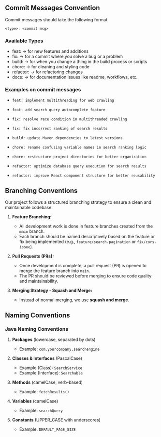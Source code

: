 ## Commit Messages Convention

Commit messages should take the following format

```
<type>: <commit msg>

```

### Available Types

- feat: -> for new features and additions
- fix: -> for a commit where you solve a bug or a problem
- build: -> for when you change a thing in the build process or scripts
- chore: -> for cleaning and styling code
- refactor: -> for refactoring changes
- docs: -> for documentation issues like readme, workflows, etc.

### Examples on commit messages

- `feat: implement multithreading for web crawling`
- `feat: add search query autocomplete feature`

- `fix: resolve race condition in multithreaded crawling`
- `fix: fix incorrect ranking of search results`

- `build: update Maven dependencies to latest versions`

- `chore: rename confusing variable names in search ranking logic`
- `chore: restructure project directories for better organization`

- `refactor: optimize database query execution for search results`
- `refactor: improve React component structure for better reusability`

## Branching Conventions

Our project follows a structured branching strategy to ensure a clean and maintainable codebase.

1. **Feature Branching:**

   - All development work is done in feature branches created from the `main` branch.
   - Each branch should be named descriptively based on the feature or fix being implemented (e.g., `feature/search-pagination` or `fix/cors-issue`).

2. **Pull Requests (PRs):**

   - Once development is complete, a pull request (PR) is opened to merge the feature branch into `main`.
   - The PR should be reviewed before merging to ensure code quality and maintainability.

3. **Merging Strategy - Squash and Merge:**

   - Instead of normal merging, we use **squash and merge**.

## Naming Conventions

### Java Naming Conventions

1. **Packages** (lowercase, separated by dots)

   - Example: `com.yourcompany.searchengine`

2. **Classes & Interfaces** (PascalCase)

   - Example (Class): `SearchService`
   - Example (Interface): `Searchable`

3. **Methods** (camelCase, verb-based)

   - Example: `fetchResults()`

4. **Variables** (camelCase)

   - Example: `searchQuery`

5. **Constants** (UPPER_CASE with underscores)

   - Example: `DEFAULT_PAGE_SIZE`
